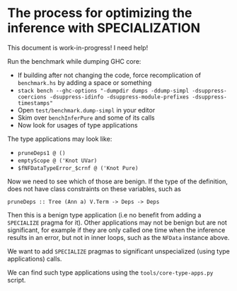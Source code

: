 # The process for optimizing the inference with SPECIALIZATION

This document is work-in-progress! I need help!

Run the benchmark while dumping GHC core:

* If building after not changing the code, force recomplication of `benchmark.hs` by adding a space or something
* `stack bench --ghc-options "-dumpdir dumps -ddump-simpl -dsuppress-coercions -dsuppress-idinfo -dsuppress-module-prefixes -dsuppress-timestamps"`
* Open `test/benchmark.dump-simpl` in your editor
* Skim over `benchInferPure` and some of its calls
* Now look for usages of type applications

The type applications may look like:

* `pruneDeps1 @ ()`
* `emptyScope @ ('Knot UVar)`
* `$fNFDataTypeError_$crnf @ ('Knot Pure)`

Now we need to see which of those are benign.
If the type of the definition, does not have class constraints on these variables, such as

    pruneDeps :: Tree (Ann a) V.Term -> Deps -> Deps

Then this is a benign type application (i.e no benefit from adding a `SPECIALIZE` pragma for it).
Other applications may not be benign but are not significant,
for example if they are only called one time when the inference results in an error, but not in inner loops,
such as the `NFData` instance above.

We want to add `SPECIALIZE` pragmas to significant unspecialized (using type applications) calls.

We can find such type applications using the `tools/core-type-apps.py` script.
